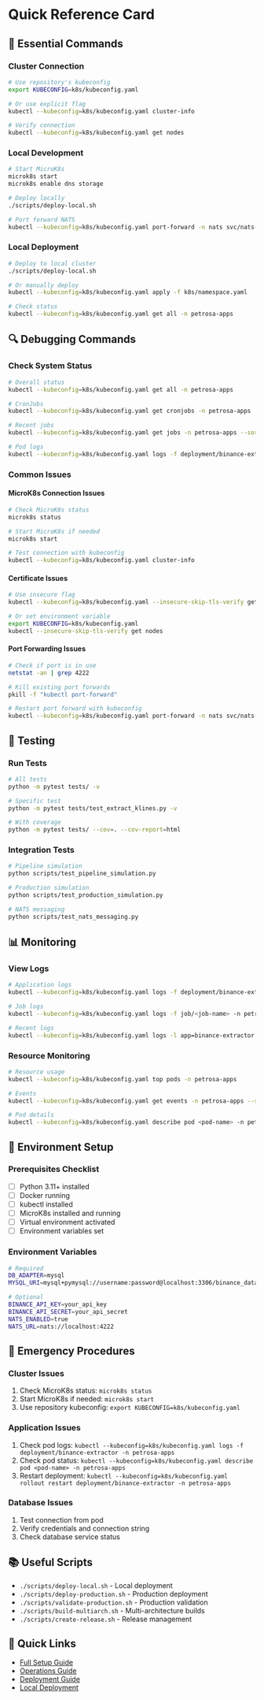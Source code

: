 # Quick Reference Card

## 🚀 Essential Commands

### Cluster Connection
```bash
# Use repository's kubeconfig
export KUBECONFIG=k8s/kubeconfig.yaml

# Or use explicit flag
kubectl --kubeconfig=k8s/kubeconfig.yaml cluster-info

# Verify connection
kubectl --kubeconfig=k8s/kubeconfig.yaml get nodes
```

### Local Development
```bash
# Start MicroK8s
microk8s start
microk8s enable dns storage

# Deploy locally
./scripts/deploy-local.sh

# Port forward NATS
kubectl --kubeconfig=k8s/kubeconfig.yaml port-forward -n nats svc/nats-server 4222:4222 &
```

### Local Deployment
```bash
# Deploy to local cluster
./scripts/deploy-local.sh

# Or manually deploy
kubectl --kubeconfig=k8s/kubeconfig.yaml apply -f k8s/namespace.yaml

# Check status
kubectl --kubeconfig=k8s/kubeconfig.yaml get all -n petrosa-apps
```

## 🔍 Debugging Commands

### Check System Status
```bash
# Overall status
kubectl --kubeconfig=k8s/kubeconfig.yaml get all -n petrosa-apps

# CronJobs
kubectl --kubeconfig=k8s/kubeconfig.yaml get cronjobs -n petrosa-apps

# Recent jobs
kubectl --kubeconfig=k8s/kubeconfig.yaml get jobs -n petrosa-apps --sort-by=.metadata.creationTimestamp

# Pod logs
kubectl --kubeconfig=k8s/kubeconfig.yaml logs -f deployment/binance-extractor -n petrosa-apps
```

### Common Issues

#### MicroK8s Connection Issues
```bash
# Check MicroK8s status
microk8s status

# Start MicroK8s if needed
microk8s start

# Test connection with kubeconfig
kubectl --kubeconfig=k8s/kubeconfig.yaml cluster-info
```

#### Certificate Issues
```bash
# Use insecure flag
kubectl --kubeconfig=k8s/kubeconfig.yaml --insecure-skip-tls-verify get nodes

# Or set environment variable
export KUBECONFIG=k8s/kubeconfig.yaml
kubectl --insecure-skip-tls-verify get nodes
```

#### Port Forwarding Issues
```bash
# Check if port is in use
netstat -an | grep 4222

# Kill existing port forwards
pkill -f "kubectl port-forward"

# Restart port forward with kubeconfig
kubectl --kubeconfig=k8s/kubeconfig.yaml port-forward -n nats svc/nats-server 4222:4222 &
```

## 🧪 Testing

### Run Tests
```bash
# All tests
python -m pytest tests/ -v

# Specific test
python -m pytest tests/test_extract_klines.py -v

# With coverage
python -m pytest tests/ --cov=. --cov-report=html
```

### Integration Tests
```bash
# Pipeline simulation
python scripts/test_pipeline_simulation.py

# Production simulation
python scripts/test_production_simulation.py

# NATS messaging
python scripts/test_nats_messaging.py
```

## 📊 Monitoring

### View Logs
```bash
# Application logs
kubectl --kubeconfig=k8s/kubeconfig.yaml logs -f deployment/binance-extractor -n petrosa-apps

# Job logs
kubectl --kubeconfig=k8s/kubeconfig.yaml logs -f job/<job-name> -n petrosa-apps

# Recent logs
kubectl --kubeconfig=k8s/kubeconfig.yaml logs -l app=binance-extractor -n petrosa-apps --since=1h
```

### Resource Monitoring
```bash
# Resource usage
kubectl --kubeconfig=k8s/kubeconfig.yaml top pods -n petrosa-apps

# Events
kubectl --kubeconfig=k8s/kubeconfig.yaml get events -n petrosa-apps --sort-by=.metadata.creationTimestamp

# Pod details
kubectl --kubeconfig=k8s/kubeconfig.yaml describe pod <pod-name> -n petrosa-apps
```

## 🔧 Environment Setup

### Prerequisites Checklist
- [ ] Python 3.11+ installed
- [ ] Docker running
- [ ] kubectl installed
- [ ] MicroK8s installed and running
- [ ] Virtual environment activated
- [ ] Environment variables set

### Environment Variables
```bash
# Required
DB_ADAPTER=mysql
MYSQL_URI=mysql+pymysql://username:password@localhost:3306/binance_data

# Optional
BINANCE_API_KEY=your_api_key
BINANCE_API_SECRET=your_api_secret
NATS_ENABLED=true
NATS_URL=nats://localhost:4222
```

## 🚨 Emergency Procedures

### Cluster Issues
1. Check MicroK8s status: `microk8s status`
2. Start MicroK8s if needed: `microk8s start`
3. Use repository kubeconfig: `export KUBECONFIG=k8s/kubeconfig.yaml`

### Application Issues
1. Check pod logs: `kubectl --kubeconfig=k8s/kubeconfig.yaml logs -f deployment/binance-extractor -n petrosa-apps`
2. Check pod status: `kubectl --kubeconfig=k8s/kubeconfig.yaml describe pod <pod-name> -n petrosa-apps`
3. Restart deployment: `kubectl --kubeconfig=k8s/kubeconfig.yaml rollout restart deployment/binance-extractor -n petrosa-apps`

### Database Issues
1. Test connection from pod
2. Verify credentials and connection string
3. Check database service status

## 📚 Useful Scripts

- `./scripts/deploy-local.sh` - Local deployment
- `./scripts/deploy-production.sh` - Production deployment
- `./scripts/validate-production.sh` - Production validation
- `./scripts/build-multiarch.sh` - Multi-architecture builds
- `./scripts/create-release.sh` - Release management

## 🔗 Quick Links

- [Full Setup Guide](REPOSITORY_SETUP_GUIDE.md)
- [Operations Guide](OPERATIONS_GUIDE.md)
- [Deployment Guide](DEPLOYMENT_GUIDE.md)
- [Local Deployment](LOCAL_DEPLOY.md)
